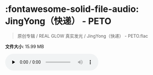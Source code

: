 # :fontawesome-solid-file-audio: JingYong（快递） - PETO

> 原创专辑 / REAL GLOW 真实发光 / JingYong（快递） - PETO.flac

**文件大小**: 15.99 MB

<audio preload="none" controls><source src="https://file.hsyhx.top/原创专辑/REAL_GLOW_真实发光/JingYong（快递） - PETO.flac" type="audio/mpeg">您的浏览器不支持此音频格式</audio>